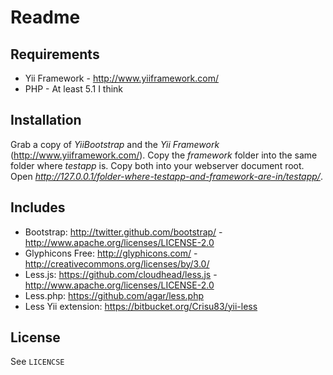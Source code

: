 Readme
==

Requirements
--
* Yii Framework - http://www.yiiframework.com/
* PHP - At least 5.1 I think

Installation
--
Grab a copy of *YiiBootstrap* and the *Yii Framework* (http://www.yiiframework.com/). Copy the *framework* folder into the same folder where *testapp* is. Copy both into your webserver document root. Open *http://127.0.0.1/folder-where-testapp-and-framework-are-in/testapp/*.

Includes
--
* Bootstrap: http://twitter.github.com/bootstrap/ - http://www.apache.org/licenses/LICENSE-2.0
* Glyphicons Free: http://glyphicons.com/ - http://creativecommons.org/licenses/by/3.0/
* Less.js: https://github.com/cloudhead/less.js - http://www.apache.org/licenses/LICENSE-2.0
* Less.php: https://github.com/agar/less.php
* Less Yii extension: https://bitbucket.org/Crisu83/yii-less

License
--
See `LICENCSE`
